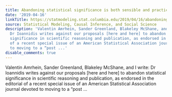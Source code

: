 ```yaml
---
title: Abandoning statistical significance is both sensible and practical
date: '2019-04-16'
linkTitle: https://statmodeling.stat.columbia.edu/2019/04/16/abandoning-statistical-significance-is-both-sensible-and-practical/
source: Statistical Modeling, Causal Inference, and Social Science
description: 'Valentin Amrhein​, Sander Greenland, Blakeley McShane, and I write:
  Dr Ioannidis writes against our proposals [here and here] to abandon statistical
  significance in scientific reasoning and publication, as endorsed in the editorial
  of a recent special issue of an American Statistical Association journal devoted
  to moving to a “post ...'
disable_comments: true
---
```

Valentin Amrhein​, Sander Greenland, Blakeley McShane, and I write: Dr Ioannidis writes against our proposals [here and here] to abandon statistical significance in scientific reasoning and publication, as endorsed in the editorial of a recent special issue of an American Statistical Association journal devoted to moving to a “post ...